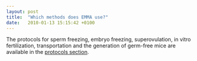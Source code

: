 ```yaml
---
layout: post
title:  "Which methods does EMMA use?"
date:   2010-01-13 15:15:42 +0100
---
```


The protocols for sperm freezing, embryo freezing, superovulation, in vitro fertilization, transportation and the generation of germ-free mice are available in the [protocols section][link-section].

[link-section]: http://www.emmanet.org/protocols.php